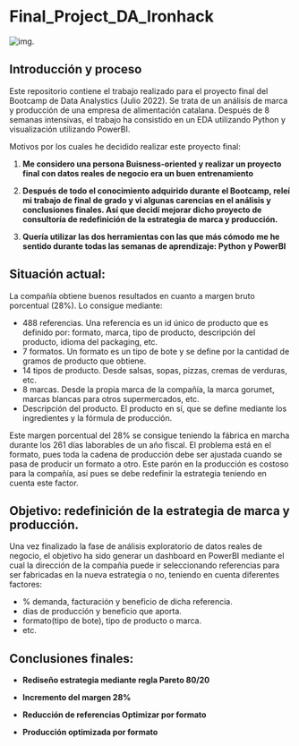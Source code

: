 # Final_Project_DA_Ironhack

![img](C:\Users\alexd\Ironhack\Proyectos\Final_Project_DA_Ironhack\Images\hackshow_ADA.jpg).


## Introducción y proceso

Este repositorio contiene el trabajo realizado para el proyecto final del Bootcamp de Data Analystics (Julio 2022). Se trata de un análisis de marca y producción de una empresa de alimentación catalana. Después de 8 semanas intensivas, el trabajo ha consistido en un EDA utilizando Python y visualización utilizando PowerBI.

Motivos por los cuales he decidido realizar este proyecto final:
1. **Me considero una persona Buisness-oriented y realizar un proyecto final con datos reales de negocio era un buen entrenamiento**  

1. **Después de todo el conocimiento adquirido durante el Bootcamp, releí mi trabajo de final de grado y vi algunas carencias en el análisis y conclusiones finales. Así que decidí mejorar dicho proyecto de consultoría de redefinición de la estrategia de marca y producción.**

1. **Quería utilizar las dos herramientas con las que más cómodo me he sentido durante todas las semanas de aprendizaje: Python y PowerBI**


## Situación actual:
La compañía obtiene buenos resultados en cuanto a margen bruto porcentual (28%). Lo consigue mediante:
- 488 referencias. Una referencia es un id único de producto que es definido por: formato, marca, tipo de producto, descripción del producto, idioma del packaging, etc.
- 7 formatos. Un formato es un tipo de bote y se define por la cantidad de gramos de producto que obtiene.
- 14 tipos de producto. Desde salsas, sopas, pizzas, cremas de verduras, etc.
- 8 marcas. Desde la propia marca de la compañía, la marca gorumet, marcas blancas para otros supermercados, etc.
- Descripción del producto. El producto en sí, que se define mediante los ingredientes y la fórmula de producción.

Este margen porcentual del 28% se consigue teniendo la fábrica en marcha durante los 261 días laborables de un año fiscal. El problema está en el formato, pues toda la cadena de producción debe ser ajustada cuando se pasa de producir un formato a otro. Este parón en la producción es costoso para la compañía, así pues se debe redefinir la estrategia teniendo en cuenta este factor.



## Objetivo: redefinición de la estrategia de marca y producción.
Una vez finalizado la fase de análisis exploratorio de datos reales de negocio, el objetivo ha sido generar un dashboard en PowerBI mediante el cual la dirección de la compañía puede ir seleccionando referencias para ser fabricadas en la nueva estrategia o no, teniendo en cuenta diferentes factores:
- % demanda, facturación y beneficio de dicha referencia.
- días de producción y beneficio que aporta.
- formato(tipo de bote), tipo de producto o marca.
- etc.


## Conclusiones finales:

- **Rediseño estrategia mediante regla Pareto 80/20** 

- **Incremento del margen 28%**

- **Reducción de referencias Optimizar por formato**

- **Producción optimizada por formato**
